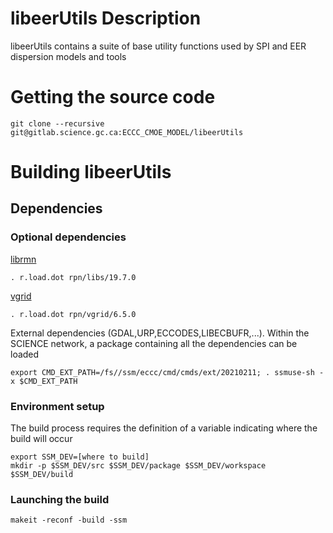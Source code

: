 # libeerUtils Description

libeerUtils contains a suite of base utility functions used by SPI and EER dispersion models and tools

# Getting the source code
```shell
git clone --recursive git@gitlab.science.gc.ca:ECCC_CMOE_MODEL/libeerUtils 
```

# Building libeerUtils

## Dependencies

### Optional dependencies
[librmn](https://gitlab.science.gc.ca/RPN-SI/librmn)
```shell
. r.load.dot rpn/libs/19.7.0
```
[vgrid](https://gitlab.science.gc.ca/RPN-SI/vgrid)
```shell
. r.load.dot rpn/vgrid/6.5.0
```
External dependencies (GDAL,URP,ECCODES,LIBECBUFR,...). Within the SCIENCE network, a package containing all the dependencies can be loaded
```shell
export CMD_EXT_PATH=/fs//ssm/eccc/cmd/cmds/ext/20210211; . ssmuse-sh -x $CMD_EXT_PATH
```

### Environment setup
The build process requires the definition of a variable indicating where the build will occur
```shell
export SSM_DEV=[where to build]
mkdir -p $SSM_DEV/src $SSM_DEV/package $SSM_DEV/workspace $SSM_DEV/build
```

### Launching the build
```shell
makeit -reconf -build -ssm
```
